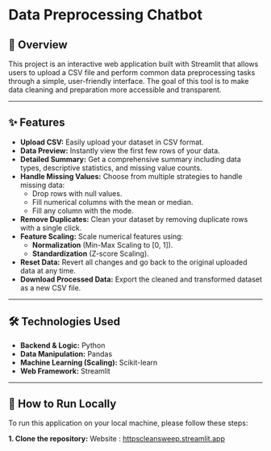 # Data Preprocessing Chatbot

## 📖 Overview

This project is an interactive web application built with Streamlit that allows users to upload a CSV file and perform common data preprocessing tasks through a simple, user-friendly interface. The goal of this tool is to make data cleaning and preparation more accessible and transparent.

---

## ✨ Features

- **Upload CSV:** Easily upload your dataset in CSV format.
- **Data Preview:** Instantly view the first few rows of your data.
- **Detailed Summary:** Get a comprehensive summary including data types, descriptive statistics, and missing value counts.
- **Handle Missing Values:** Choose from multiple strategies to handle missing data:
  - Drop rows with null values.
  - Fill numerical columns with the mean or median.
  - Fill any column with the mode.
- **Remove Duplicates:** Clean your dataset by removing duplicate rows with a single click.
- **Feature Scaling:** Scale numerical features using:
  - **Normalization** (Min-Max Scaling to [0, 1]).
  - **Standardization** (Z-score Scaling).
- **Reset Data:** Revert all changes and go back to the original uploaded data at any time.
- **Download Processed Data:** Export the cleaned and transformed dataset as a new CSV file.

---

## 🛠️ Technologies Used

- **Backend & Logic:** Python
- **Data Manipulation:** Pandas
- **Machine Learning (Scaling):** Scikit-learn
- **Web Framework:** Streamlit

---

## 🚀 How to Run Locally

To run this application on your local machine, please follow these steps:

**1. Clone the repository:**
Website : [httpscleansweep.streamlit.app](https://cleansweep.streamlit.app/)

